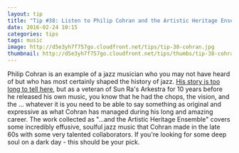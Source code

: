 ```yaml
---
layout: tip
title: "Tip #38: Listen to Philip Cohran and the Artistic Heritage Ensemble"
date: 2016-02-24 10:15
categories: tips
tags: music
image: http://d5e3yh7f757go.cloudfront.net/tips/tip-38-cohran.jpg
thumbnail: http://d5e3yh7f757go.cloudfront.net/tips/thumbs/tip-38-cohran.jpg
---
```

Philip Cohran is an example of a jazz musician who you may not have heard of but who has most certainly shaped the history of jazz. <a href="https://en.wikipedia.org/wiki/Phil_Cohran">His story is too long to tell here</a>, but as a veteran of Sun Ra's Arkestra for 10 years before he released his own music, you know that he had the chops, the vision, and the ... whatever it is you need to be able to say something as original and expressive as what Cohran has managed during his long and amazing career. The work collected as "...and the Artistic Heritage Ensemble" covers some incredibly effusive, soulful jazz music that Cohran made in the late 60s with some very talented collaborators. If you're looking for some deep soul on a dark day - this should be your pick.
